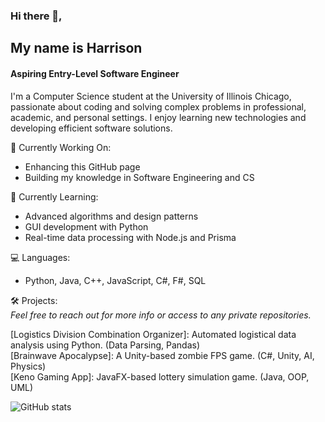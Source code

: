 ### Hi there 👋, 
## My name is Harrison
#### Aspiring Entry-Level Software Engineer
I'm a Computer Science student at the University of Illinois Chicago, passionate about coding and solving complex problems in professional, academic, and personal settings. I enjoy learning new technologies and developing efficient software solutions.

🔭 Currently Working On:
- Enhancing this GitHub page
- Building my knowledge in Software Engineering and CS

🌱 Currently Learning:
- Advanced algorithms and design patterns
- GUI development with Python
- Real-time data processing with Node.js and Prisma

💻 Languages:
- Python, Java, C++, JavaScript, C#, F#, SQL

🛠 Projects:<br/>
_Feel free to reach out for more info or access to any private repositories._

[Logistics Division Combination Organizer]: Automated logistical data analysis using Python. (Data Parsing, Pandas)<br/>
[Brainwave Apocalypse]: A Unity-based zombie FPS game. (C#, Unity, AI, Physics)<br/>
[Keno Gaming App]: JavaFX-based lottery simulation game. (Java, OOP, UML)<br/>


![GitHub stats](https://github-readme-stats.vercel.app/api?username=hyperhypez&show_icons=true&count_private=true&theme=dark)  

